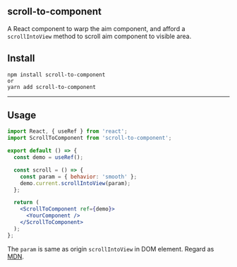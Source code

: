 ## scroll-to-component

A React component to warp the aim component, and afford a `scrollIntoView` method to scroll aim component to visible area.

## Install

```
npm install scroll-to-component
or
yarn add scroll-to-component
```

---

## Usage

```jsx
import React, { useRef } from 'react';
import ScrollToComponent from 'scroll-to-component';

export default () => {
  const demo = useRef();

  const scroll = () => {
    const param = { behavior: 'smooth' };
    demo.current.scrollIntoView(param);
  };

  return (
    <ScrollToComponent ref={demo}>
      <YourComponent />
    </ScrollToComponent>
  );
};
```

The `param` is same as origin `scrollIntoView` in DOM element. Regard as [MDN](https://developer.mozilla.org/en-US/docs/Web/API/Element/scrollIntoView).
